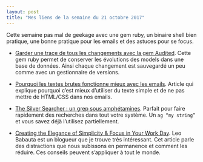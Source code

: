 ```yaml
---
layout: post
title: "Mes liens de la semaine du 21 octobre 2017"
---
```


Cette semaine pas mal de geekage avec une gem ruby, un binaire shell bien pratique, une bonne pratique pour les emails et des astuces pour se focus.

* [Garder une trace de tous les changements avec la gem Audited](https://www.synbioz.com/blog/garder_une_trace_des_changements_avec_audited). Cette gem ruby permet de conserver les évolutions des models dans une base de données. Ainsi chaque changement est sauvegardé un peu comme avec un gestionnaire de versions.

* [Pourquoi les textes brutes fonctionne mieux avec les emails](https://www.gkogan.co/blog/dont-design-emails/). Article qui explique pourquoi c’est mieux d’utiliser du texte simple et de ne pas mettre de HTML/CSS dans nos emails. 

* [The Silver Searcher : un grep sous amphétamines](https://github.com/ggreer/the_silver_searcher). Parfait pour faire rapidement des recherches dans tout votre système. Un ` ag “my string” ` et vous savez déjà l’utilisez partiellement.

* [Creating the Elegance of Simplicity & Focus in Your Work Day](https://zenhabits.net/elegance/). Leo Babauta est un blogueur que je trouve très intéressant. Cet article parle des distractions que nous subissons en permanence et comment les réduire. Ces conseils peuvent s’appliquer à tout le monde.
